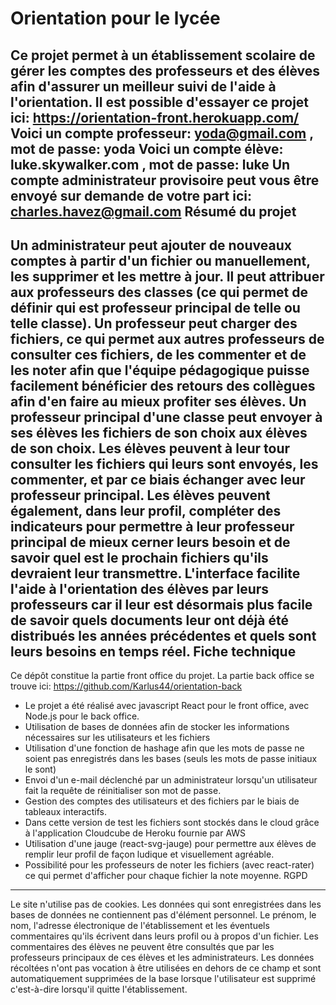 Orientation pour le lycée
=========================
Ce projet permet à un établissement scolaire de gérer les comptes des professeurs et des élèves afin d'assurer un meilleur suivi de l'aide à l'orientation.
Il est possible d'essayer ce projet ici: https://orientation-front.herokuapp.com/
Voici un compte professeur: yoda@gmail.com , mot de passe: yoda
Voici un compte élève: luke.skywalker.com , mot de passe: luke
Un compte administrateur provisoire peut vous être envoyé sur demande de votre part ici: charles.havez@gmail.com
Résumé du projet
----------------
Un administrateur peut ajouter de nouveaux comptes à partir d'un fichier ou manuellement, les supprimer et les mettre à jour.
Il peut attribuer aux professeurs des classes (ce qui permet de définir qui est professeur principal de telle ou telle classe).
Un professeur peut charger des fichiers, ce qui permet aux autres professeurs de consulter ces fichiers, de les commenter et de les noter afin que l'équipe pédagogique puisse facilement bénéficier des retours des collègues afin d'en faire au mieux profiter ses élèves.
Un professeur principal d'une classe peut envoyer à ses élèves les fichiers de son choix aux élèves de son choix.
Les élèves peuvent à leur tour consulter les fichiers qui leurs sont envoyés, les commenter, et par ce biais échanger avec leur professeur principal.
Les élèves peuvent également, dans leur profil, compléter des indicateurs pour permettre à leur professeur principal de mieux cerner leurs besoin et de savoir quel est le prochain fichiers qu'ils devraient leur transmettre.
L'interface facilite l'aide à l'orientation des élèves par leurs professeurs car il leur est désormais plus facile de savoir quels documents leur ont déjà été distribués les années précédentes et quels sont leurs besoins en temps réel.
Fiche technique
---------------
Ce dépôt constitue la partie front office du projet. La partie back office se trouve ici: https://github.com/Karlus44/orientation-back
 * Le projet a été réalisé avec javascript React pour le front office, avec Node.js pour le back office.
 * Utilisation de bases de données afin de stocker les informations nécessaires sur les utilisateurs et les fichiers
 * Utilisation d'une fonction de hashage afin que les mots de passe ne soient pas enregistrés dans les bases (seuls les mots de passe initiaux le sont)
 * Envoi d'un e-mail déclenché par un administrateur lorsqu'un utilisateur fait la requête de réinitialiser son mot de passe.
 * Gestion des comptes des utilisateurs et des fichiers par le biais de tableaux interactifs.
 * Dans cette version de test les fichiers sont stockés dans le cloud grâce à l'application Cloudcube de Heroku fournie par AWS
 * Utilisation d'une jauge (react-svg-jauge) pour permettre aux élèves de remplir leur profil de façon ludique et visuellement agréable.
 * Possibilité pour les professeurs de noter les fichiers (avec react-rater) ce qui permet d'afficher pour chaque fichier la note moyenne.
RGPD
----
Le site n'utilise pas de cookies.
Les données qui sont enregistrées dans les bases de données ne contiennent pas d'élément personnel. Le prénom, le nom, l'adresse électronique de l'établissement et les éventuels commentaires qu'ils écrivent dans leurs profil ou à propos d'un fichier. Les commentaires des élèves ne peuvent être consultés que par les professeurs principaux de ces élèves et les administrateurs. Les données récoltées n'ont pas vocation à être utilisées en dehors de ce champ et sont automatiquement supprimées de la base lorsque l'utilisateur est supprimé c'est-à-dire lorsqu'il quitte l'établissement.
